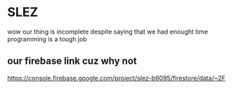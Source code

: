 # SLEZ
wow our thing is incomplete despite saying that we had enought time
programming is a tough job

## our firebase link cuz why not
https://console.firebase.google.com/project/slez-b6095/firestore/data/~2F
